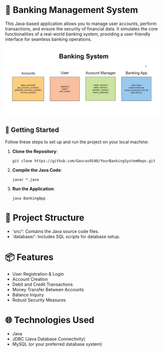 # 🏦 Banking Management System 
This Java-based application allows you to manage user accounts, perform transactions, and ensure the security of financial data. It simulates the core functionalities of a real-world banking system, providing a user-friendly interface for seamless banking operations.


![Banking System](assets/bank.jpg.png)

## 🚀 Getting Started

Follow these steps to set up and run the project on your local machine:

1. **Clone the Repository**: 
   ```shell
   git clone https://github.com/Gaurav9540/YourBankingSystemRepo.git
2. **Compile the Java Code**:

   ```shell
   javac *.java
3. **Run the Application**:

   ```shell
   java BankingApp

# 📂 Project Structure
- 'src/': Contains the Java source code files.
- 'database/': Includes SQL scripts for database setup.

# 📦 Features
- User Registration & Login
- Account Creation
- Debit and Credit Transactions
- Money Transfer Between Accounts
- Balance Inquiry
- Robust Security Measures

# 🌐 Technologies Used
- Java
- JDBC (Java Database Connectivity)
- MySQL (or your preferred database system)
